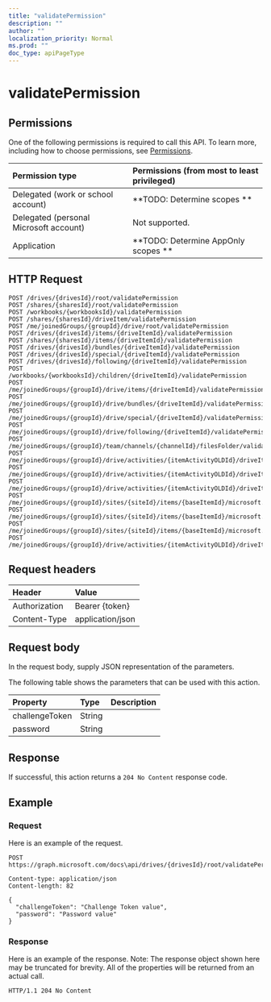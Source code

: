 ```yaml
---
title: "validatePermission"
description: ""
author: ""
localization_priority: Normal
ms.prod: ""
doc_type: apiPageType
---
```


# validatePermission



## Permissions
One of the following permissions is required to call this API. To learn more, including how to choose permissions, see [Permissions](/concepts/permissions-reference.md).

|Permission type|Permissions (from most to least privileged)|
|:---|:---|
|Delegated (work or school account)|**TODO: Determine scopes **|
|Delegated (personal Microsoft account)|Not supported.|
|Application|**TODO: Determine AppOnly scopes **|

## HTTP Request
<!-- {
  "blockType": "ignored"
}
-->
``` http
POST /drives/{drivesId}/root/validatePermission
POST /shares/{sharesId}/root/validatePermission
POST /workbooks/{workbooksId}/validatePermission
POST /shares/{sharesId}/driveItem/validatePermission
POST /me/joinedGroups/{groupId}/drive/root/validatePermission
POST /drives/{drivesId}/items/{driveItemId}/validatePermission
POST /shares/{sharesId}/items/{driveItemId}/validatePermission
POST /drives/{drivesId}/bundles/{driveItemId}/validatePermission
POST /drives/{drivesId}/special/{driveItemId}/validatePermission
POST /drives/{drivesId}/following/{driveItemId}/validatePermission
POST /workbooks/{workbooksId}/children/{driveItemId}/validatePermission
POST /me/joinedGroups/{groupId}/drive/items/{driveItemId}/validatePermission
POST /me/joinedGroups/{groupId}/drive/bundles/{driveItemId}/validatePermission
POST /me/joinedGroups/{groupId}/drive/special/{driveItemId}/validatePermission
POST /me/joinedGroups/{groupId}/drive/following/{driveItemId}/validatePermission
POST /me/joinedGroups/{groupId}/team/channels/{channelId}/filesFolder/validatePermission
POST /me/joinedGroups/{groupId}/drive/activities/{itemActivityOLDId}/driveItem/validatePermission
POST /me/joinedGroups/{groupId}/drive/activities/{itemActivityOLDId}/driveItem/listItem/driveItem/validatePermission
POST /me/joinedGroups/{groupId}/drive/activities/{itemActivityOLDId}/driveItem/children/{driveItemId}/validatePermission
POST /me/joinedGroups/{groupId}/sites/{siteId}/items/{baseItemId}/microsoft.graph.sharedDriveItem/root/validatePermission
POST /me/joinedGroups/{groupId}/sites/{siteId}/items/{baseItemId}/microsoft.graph.sharedDriveItem/driveItem/validatePermission
POST /me/joinedGroups/{groupId}/sites/{siteId}/items/{baseItemId}/microsoft.graph.sharedDriveItem/items/{driveItemId}/validatePermission
POST /me/joinedGroups/{groupId}/drive/activities/{itemActivityOLDId}/driveItem/analytics/itemActivityStats/{itemActivityStatId}/activities/{itemActivityId}/driveItem/validatePermission
```

## Request headers
|Header|Value|
|:---|:---|
|Authorization|Bearer {token}|
|Content-Type|application/json|

## Request body
In the request body, supply JSON representation of the parameters.

The following table shows the parameters that can be used with this action.

|Property|Type|Description|
|:---|:---|:---|
|challengeToken|String||
|password|String||



## Response
If successful, this action returns a `204 No Content` response code.

## Example

### Request
Here is an example of the request.
<!-- {
  "blockType": "request",
  "name": "driveitem_validatepermission"
}
-->
``` http
POST https://graph.microsoft.com/docs\api/drives/{drivesId}/root/validatePermission

Content-type: application/json
Content-length: 82

{
  "challengeToken": "Challenge Token value",
  "password": "Password value"
}
```

### Response
Here is an example of the response. Note: The response object shown here may be truncated for brevity. All of the properties will be returned from an actual call.
<!-- {
  "blockType": "response",
  "truncated": true
}
-->
``` http
HTTP/1.1 204 No Content
```

